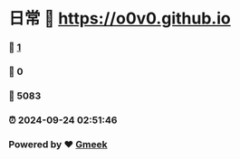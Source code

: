 # 日常 :link: https://o0v0.github.io 
### :page_facing_up: [1](https://o0v0.github.io/tag.html) 
### :speech_balloon: 0 
### :hibiscus: 5083 
### :alarm_clock: 2024-09-24 02:51:46 
### Powered by :heart: [Gmeek](https://github.com/Meekdai/Gmeek)
